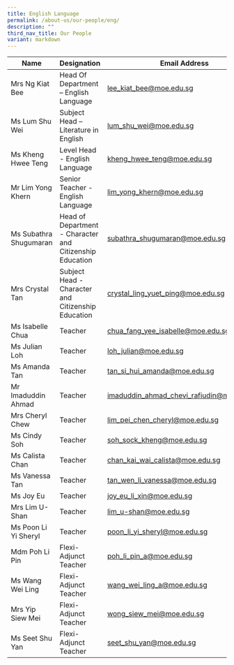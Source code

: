 ```yaml
---
title: English Language
permalink: /about-us/our-people/eng/
description: ""
third_nav_title: Our People
variant: markdown
---
```

| Name | Designation | Email Address | Contact |
|---|---|---|---|
| Mrs Ng Kiat Bee | Head Of Department – English Language  | [lee_kiat_bee@moe.edu.sg](mailto:lee_kiat_bee@moe.edu.sg) | 65938-123 |
| Ms Lum Shu Wei| Subject Head – Literature in English | [lum_shu_wei@moe.edu.sg](mailto:lum_shu_wei@moe.edu.sg) | 65938-131 |
| Ms Kheng Hwee Teng | Level Head - English Language | [kheng_hwee_teng@moe.edu.sg](mailto:kheng_hwee_teng@moe.edu.sg) | 65938-163 |
| Mr Lim Yong Khern | Senior Teacher - English Language | [lim_yong_khern@moe.edu.sg](mailto:lim_yong_khern@moe.edu.sg) | 65938-126 |
| Ms Subathra Shugumaran | Head of Department - Character and Citizenship Education |  [subathra_shugumaran@moe.edu.sg](mailto:subathra_shugumaran@moe.edu.sg) | 65938-121 |
| Mrs Crystal Tan | Subject Head - Character and Citizenship Education| [crystal_ling_yuet_ping@moe.edu.sg](mailto:crystal_ling_yuet_ping@moe.edu.sg) | 65938-133 |
| Ms Isabelle Chua | Teacher | [chua_fang_yee_isabelle@moe.edu.sg](mailto:chua_fang_yee_isabelle@moe.edu.sg) | 65938-148 |
| Ms Julian Loh | Teacher | [loh_julian@moe.edu.sg](mailto:loh_julian@moe.edu.sg) | 65938-165 |
| Ms Amanda Tan | Teacher | [tan_si_hui_amanda@moe.edu.sg](mailto:tan_si_hui_amanda@moe.edu.sg) | 65938-164 |
| Mr Imaduddin Ahmad | Teacher | [imaduddin_ahmad_chevi_rafiudin@moe.edu.sg](mailto:imaduddin_ahmad_chevi_rafiudin@moe.edu.sg) | 65938-153 |
| Mrs Cheryl Chew| Teacher | [lim_pei_chen_cheryl@moe.edu.sg](mailto:lim_pei_chen_cheryl@moe.edu.sg) | 65938-159  |
| Ms Cindy Soh | Teacher | [soh_sock_kheng@moe.edu.sg](mailto:soh_sock_kheng@moe.edu.sg) | 65938-143  | 
| Ms Calista Chan | Teacher | [chan_kai_wai_calista@moe.edu.sg](mailto:chan_kai_wai_calista@moe.edu.sg) | 65938-135  |
| Ms Vanessa Tan | Teacher | [tan_wen_li_vanessa@moe.edu.sg](mailto:tan_wen_li_vanessa@moe.edu.sg) | 65938100-203 |
| Ms Joy Eu | Teacher | [joy_eu_li_xin@moe.edu.sg](mailto:joy_eu_li_xin@moe.edu.sg) | 65938-129 |
| Mrs Lim U-Shan | Teacher | [lim_u-shan@moe.edu.sg](mailto:lim_u-shan@moe.edu.sg) | 65938100-206 |
| Ms Poon Li Yi Sheryl | Teacher | [poon_li_yi_sheryl@moe.edu.sg](mailto:poon_li_yi_sheryl@moe.edu.sg) | 65938-151 |
| Mdm Poh Li Pin | Flexi-Adjunct Teacher | [poh_li_pin_a@moe.edu.sg](mailto:poh_li_pin_a@moe.edu.sg) | 65938100-188 |
| Ms Wang Wei Ling | Flexi-Adjunct Teacher | [wang_wei_ling_a@moe.edu.sg](mailto:wang_wei_ling_a@moe.edu.sg) | 65938100-184 |
| Mrs Yip Siew Mei| Flexi-Adjunct Teacher | [wong_siew_mei@moe.edu.sg](mailto:wong_siew_mei@moe.edu.sg) | 65938100-185 |
| Ms Seet Shu Yan| Flexi-Adjunct Teacher | [seet_shu_yan@moe.edu.sg](mailto:seet_shu_yan@moe.edu.sg) | 65938-159 |